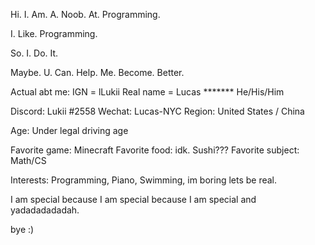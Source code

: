 Hi. I. Am. A. Noob. At. Programming.

I. Like. Programming.

So. I. Do. It. 

Maybe. U. Can. Help. Me. Become. Better. 



Actual abt me:
IGN = lLukii
Real name = Lucas *******
He/His/Him

Discord: Lukii #2558
Wechat: Lucas-NYC
Region: United States / China

Age: Under legal driving age

Favorite game: Minecraft
Favorite food: idk. Sushi???
Favorite subject: Math/CS


Interests: Programming, Piano, Swimming, im boring lets be real. 

I am special because I am special because I am special and yadadadadadah. 



bye :)




